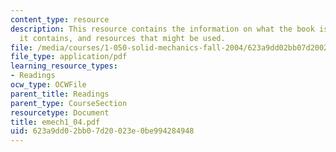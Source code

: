 ```yaml
---
content_type: resource
description: This resource contains the information on what the book is about, what
  it contains, and resources that might be used.
file: /media/courses/1-050-solid-mechanics-fall-2004/623a9dd02bb07d20023e0be994284948_emech1_04.pdf
file_type: application/pdf
learning_resource_types:
- Readings
ocw_type: OCWFile
parent_title: Readings
parent_type: CourseSection
resourcetype: Document
title: emech1_04.pdf
uid: 623a9dd0-2bb0-7d20-023e-0be994284948
---
```

